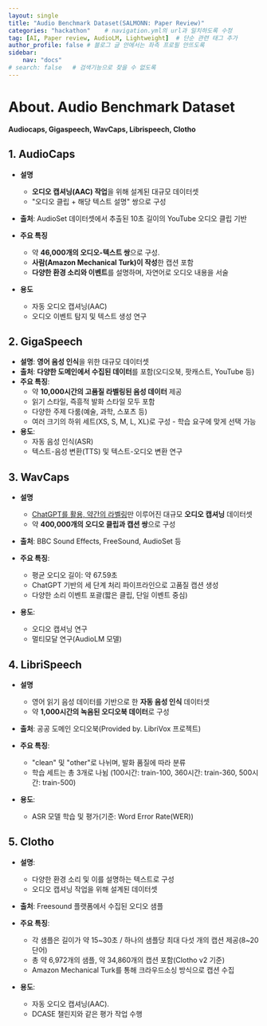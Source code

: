 ```yaml
---
layout: single
title: "Audio Benchmark Dataset(SALMONN: Paper Review)"
categories: "hackathon"    # navigation.yml의 url과 일치하도록 수정
tag: [AI, Paper review, AudioLM, Lightweight]  # 단순 관련 태그 추가
author_profile: false # 블로그 글 안에서는 좌측 프로필 안뜨도록
sidebar: 
    nav: "docs"
# search: false   # 검색기능으로 찾을 수 없도록
---
```


# About. Audio Benchmark Dataset

**Audiocaps, Gigaspeech, WavCaps, Librispeech, Clotho**



## **1. AudioCaps**

- **설명**
  - **오디오 캡셔닝(AAC) 작업**을 위해 설계된 대규모 데이터셋
  - "오디오 클립 + 해당 텍스트 설명" 쌍으로 구성

- **출처**: AudioSet 데이터셋에서 추출된 10초 길이의 YouTube 오디오 클립 기반
- **주요 특징**
  - 약 **46,000개의 오디오-텍스트 쌍**으로 구성.
  - **사람(Amazon Mechanical Turk)이 작성**한 캡션 포함
  - **다양한 환경 소리와 이벤트**를 설명하며, 자연어로 오디오 내용을 서술
- **용도**
  - 자동 오디오 캡셔닝(AAC)
  - 오디오 이벤트 탐지 및 텍스트 생성 연구



## **2. GigaSpeech**

- **설명**: **영어 음성 인식**을 위한 대규모 데이터셋
- **출처**: **다양한 도메인에서 수집된 데이터**를 포함(오디오북, 팟캐스트, YouTube 등)
- **주요 특징**:
  - 약 **10,000시간의 고품질 라벨링된 음성 데이터** 제공
  - 읽기 스타일, 즉흥적 발화 스타일 모두 포함
  - 다양한 주제 다룸(예술, 과학, 스포츠 등)
  - 여러 크기의 하위 세트(XS, S, M, L, XL)로 구성 - 학습 요구에 맞게 선택 가능
- **용도**:
  - 자동 음성 인식(ASR)
  - 텍스트-음성 변환(TTS) 및 텍스트-오디오 변환 연구



## **3. WavCaps**

- **설명**
  - <u>ChatGPT를 활용, 약간의 라벨링</u>만 이루어진 대규모 **오디오 캡셔닝** 데이터셋
  - 약 **400,000개의 오디오 클립과 캡션 쌍**으로 구성

- **출처**: BBC Sound Effects, FreeSound, AudioSet 등
- **주요 특징**:
  - 평균 오디오 길이: 약 67.59초
  - ChatGPT 기반의 세 단계 처리 파이프라인으로 고품질 캡션 생성
  - 다양한 소리 이벤트 포괄(짧은 클립, 단일 이벤트 중심)
- **용도**:
  - 오디오 캡셔닝 연구
  - 멀티모달 연구(AudioLM 모델)



## **4. LibriSpeech**

- **설명**
  - 영어 읽기 음성 데이터를 기반으로 한 **자동 음성 인식** 데이터셋
  - 약 **1,000시간의 녹음된 오디오북 데이터**로 구성

- **출처**: 공공 도메인 오디오북(Provided by. LibriVox 프로젝트)
- **주요 특징**:
  - "clean" 및 "other"로 나뉘며, 발화 품질에 따라 분류
  - 학습 세트는 총 3개로 나뉨 (100시간: train-100, 360시간: train-360, 500시간: train-500)
- **용도**:
  - ASR 모델 학습 및 평가(기준: Word Error Rate(WER))



## **5. Clotho**

- **설명**: 
  - 다양한 환경 소리 및 이를 설명하는 텍스트로 구성
  - 오디오 캡셔닝 작업을 위해 설계된 데이터셋

- **출처**: Freesound 플랫폼에서 수집된 오디오 샘플
- **주요 특징**:
  - 각 샘플은 길이가 약 15~30초 / 하나의 샘플당 최대 다섯 개의 캡션 제공(8~20단어)
  - 총 약 6,972개의 샘플, 약 34,860개의 캡션 포함(Clotho v2 기준)
  - Amazon Mechanical Turk를 통해 크라우드소싱 방식으로 캡션 수집
- **용도**:
  - 자동 오디오 캡셔닝(AAC).
  - DCASE 챌린지와 같은 평가 작업 수행
